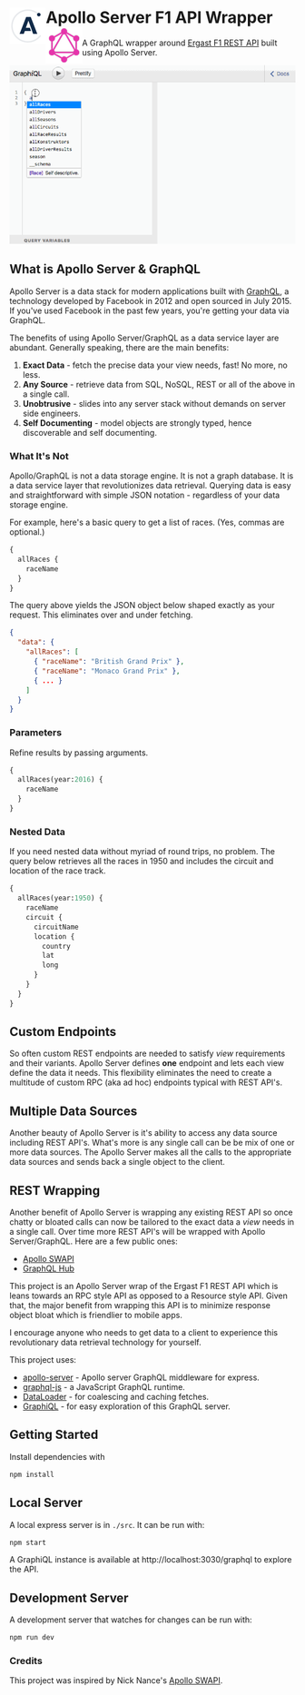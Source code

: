 <h1>Apollo Server F1 API Wrapper &nbsp; &nbsp;
<img src="./doc/images/apollo-64-opq.gif" style="float: left;">
<img src="./doc/images/GraphQL_logo_64.png" style="float: left;">
</h1>

A GraphQL wrapper around [Ergast F1 REST API](http://ergast.com/mrd/) built using Apollo Server.

![GitHub Logo](./doc/images/Apollo-F1.gif) 


## What is Apollo Server & GraphQL

Apollo Server is a data stack for modern applications built with [GraphQL](https://medium.com/apollo-stack/the-basics-of-graphql-in-5-links-9e1dc4cac055#.yr1awqpig), a 
technology developed by Facebook in 2012 and open sourced in July 2015. If you've used Facebook in the past few years, 
you're getting your data via GraphQL. 

The benefits of using Apollo Server/GraphQL as a data service layer are abundant. Generally speaking, there are the main benefits:

1. **Exact Data** - fetch the precise data your view needs, fast! No more, no less.
2. **Any Source** - retrieve data from SQL, NoSQL, REST or all of the above in a single call.
3. **Unobtrusive** - slides into any server stack without demands on server side engineers.
4. **Self Documenting** - model objects are strongly typed, hence discoverable and self documenting.


### What It's Not

Apollo/GraphQL is not a data storage engine. It is not a graph database. It is a data service layer that revolutionizes
data retrieval. Querying data is easy and straightforward with simple JSON notation - regardless of your data storage engine.

For example, here's a basic query to get a list of races. (Yes, commas are optional.)   

```GraphQL
{
  allRaces {
    raceName
  }
}
```

The query above yields the JSON object below shaped exactly as your request. This eliminates over and under fetching.

```JSON
{
  "data": {
    "allRaces": [
      { "raceName": "British Grand Prix" },
      { "raceName": "Monaco Grand Prix" },
      { ... }
    ]
  }
}
```

### Parameters

Refine results by passing arguments.

```GraphQL
{
  allRaces(year:2016) {
    raceName
  }
}
```

### Nested Data

If you need nested data without myriad of round trips, no problem. The query below retrieves all the races 
in 1950 and includes the circuit and location of the race track. 

```GraphQL
{
  allRaces(year:1950) {
    raceName
    circuit {
      circuitName
      location {
        country
        lat
        long
      }
    }
  }
}
```

## Custom Endpoints

So often custom REST endpoints are needed to satisfy _view_ requirements and their variants. 
Apollo Server defines **one** endpoint and lets each view define the data it needs. This flexibility
eliminates the need to create a multitude of custom RPC (aka ad hoc) endpoints typical with REST API's.  


## Multiple Data Sources

Another beauty of Apollo Server is it's ability to access any data source including REST API's. 
What's more is any single call can be be mix of one or more data sources. The Apollo Server makes
all the calls to the appropriate data sources and sends back a single object to the client. 

## REST Wrapping

Another benefit of Apollo Server is wrapping any existing REST API so once chatty or 
bloated calls can now be tailored to the exact data a _view_ needs in a single call. 
Over time more REST API's will be wrapped with Apollo Server/GraphQL. Here are a few public ones:

* [Apollo SWAPI](https://github.com/nnance/swapi-apollo)
* [GraphQL Hub](https://www.graphqlhub.com/)


This project is an Apollo Server wrap of the Ergast F1 REST API which is leans towards an RPC style API
as opposed to a Resource style API. Given that, the major benefit from wrapping this API is to minimize 
response object bloat which is friendlier to mobile apps. 

I encourage anyone who needs to get data to a client to experience this revolutionary data retrieval 
technology for yourself.

This project uses:

* [apollo-server](https://github.com/apollostack/apollo-server) - Apollo server GraphQL middleware for express.
* [graphql-js](https://github.com/graphql/graphql-js) - a JavaScript GraphQL runtime.
* [DataLoader](https://github.com/facebook/dataloader) - for coalescing and caching fetches.
* [GraphiQL](https://github.com/graphql/graphiql) - for easy exploration of this GraphQL server.

## Getting Started

Install dependencies with

```sh
npm install
```

## Local Server

A local express server is in `./src`. It can be run with:

```sh
npm start
```

A GraphiQL instance is available at http://localhost:3030/graphql to
explore the API.

## Development Server

A development server that watches for changes can be run with:

```sh
npm run dev
```

### Credits
This project was inspired by Nick Nance's [Apollo SWAPI](https://github.com/nnance/swapi-apollo).
